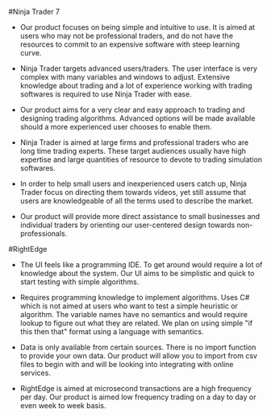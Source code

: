 #Ninja Trader 7

* Our product focuses on being simple and intuitive to use. It is aimed at users who may not be professional traders, and do not have the resources to commit to an expensive software with steep learning curve.

* Ninja Trader targets advanced users/traders. The user interface is very complex with many variables and windows to adjust. Extensive knowledge about trading and a lot of experience working with trading softwares is required to use Ninja Trader with ease.

* Our product aims for a very clear and easy approach to trading and designing trading algorithms. Advanced options will be made available should a more experienced user chooses to enable them.

* Ninja Trader is aimed at large firms and professional traders who are long time trading experts. These target audiences usually have high expertise and large quantities of resource to devote to trading simulation softwares.

* In order to help small users and inexperienced users catch up, Ninja Trader focus on directing them towards videos, yet still assume that users are knowledgeable of all the terms used to describe the market.

* Our product will provide more direct assistance to small businesses and individual traders by orienting our user-centered design towards non-professionals.
 
#RightEdge

* The UI feels like a programming IDE. To get around would require a lot of knowledge about the system. Our UI aims to be simplistic and quick to start testing with simple algorithms.

* Requires programming knowledge to implement algorithms. Uses C# which is not aimed at users who want to test a simple heuristic or algorithm. The variable names have no semantics and would require lookup to figure out what they are related. We plan on using simple "if this then that" format using a language with semantics.

* Data is only available from certain sources. There is no import function to provide your own data. Our product will allow you to import from csv files to begin with and will be looking into integrating with online services.

* RightEdge is aimed at microsecond transactions are a high frequency per day. Our product is aimed low frequency trading on a day to day or even week to week basis.

